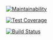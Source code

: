 [![Maintainability](https://api.codeclimate.com/v1/badges/a34f04cbaacfb2f4c580/maintainability)](https://codeclimate.com/github/aimmlegate/project-lvl3-s310/maintainability)

[![Test Coverage](https://api.codeclimate.com/v1/badges/a34f04cbaacfb2f4c580/test_coverage)](https://codeclimate.com/github/aimmlegate/project-lvl3-s310/test_coverage)

[![Build Status](https://travis-ci.org/aimmlegate/project-lvl3-s310.svg?branch=master)](https://travis-ci.org/aimmlegate/project-lvl3-s310)
